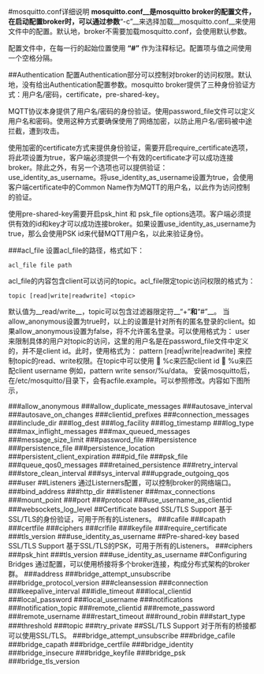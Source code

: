 #mosquitto.conf详细说明
__mosquitto.conf__是mosquitto broker的配置文件，在启动配置broker时，可以通过参数__“-c”__来选择加载__mosquitto.conf__来使用文件中的配置。默认地，broker不需要加载mosquitto.conf，会使用默认参数。  

配置文件中，在每一行的起始位置使用 __“#”__ 作为注释标记。配置项与值之间使用一个空格分隔。  

##Authentication
配置Authentication部分可以控制对broker的访问权限。默认地，没有给出Authentication配置参数。mosquitto broker提供了三种身份验证方式：用户名/密码，certificate，pre-shared-key。  

MQTT协议本身提供了用户名/密码的身份验证。使用password_file文件可以定义用户名和密码。使用这种方式要确保使用了网络加密，以防止用户名/密码被中途拦截，遭到攻击。  

使用加密的certificate方式来提供身份验证，需要开启require_certificate选项，将此项设置为true，客户端必须提供一个有效的certificate才可以成功连接broker。除此之外，有另一个选项也可以提供验证：use_identity_as_username。将use_identity_as_username设置为true，会使用客户端certificate中的Common Name作为MQTT的用户名，以此作为访问控制的验证。  

使用pre-shared-key需要开启psk_hint 和 psk_file options选项。客户端必须提供有效的id和key才可以成功连接broker。如果设置use_identity_as_username为true，那么会使用PSK id来代替MQTT用户名，以此来验证身份。  

###acl_file
设置acl_file的路径，格式如下：
```
acl_file file path
```
acl_file的内容包含client可以访问的topic。acl_file限定topic访问权限的格式为：
```
topic [read|write|readwrite] <topic>
```

默认值为__read/write__，topic可以包含过滤器限定符__“+”__和__“#”__。
	当allow_anonymous设置为true时，以上的设置是针对所有的匿名登录的client。如果allow_anonymous设置为false，将不允许匿名登录。可以使用格式为：
user <username>
来限制具体的用户对topic的访问，这里的用户名是在password_file文件中定义的，并不是client id。此时，使用格式为：
pattern [read|write|readwrite] <topic>
来控制topic的read、write权限。在topic中可以使用
	%c来匹配client id
	%u来匹配client username
例如，pattern write sensor/%u/data。
安装mosquitto后，在/etc/mosquitto/目录下，会有acfile.example。可以参照修改。内容如下图所示，
 

###allow_anonymous
###allow_duplicate_messages
###autosave_interval
###autosave_on_changes
###clientid_prefixes
###connection_messages
###include_dir
###log_dest
###log_facility
###log_timestamp
###log_type
###max_inflight_messages
###max_queued_messages
###message_size_limit
###password_file
###persistence
###persistence_file
###persistence_location
###persistent_client_expiration
###pid_file
###psk_file
###queue_qos0_messages
###retained_persistence
###retry_interval
###store_clean_interval
###sys_interval
###upgrade_outgoing_qos
###user
##Listeners
通过Listerners配置，可以控制broker的网络端口。
###bind_address
###http_dir
###listener
###max_connections
###mount_point
###port
###protocol
###use_username_as_clientid
###websockets_log_level
##Certificate based SSL/TLS Support
基于SSL/TLS的身份验证，可用于所有的Listeners。
###cafile
###capath
###certfile
###ciphers
###crlfile
###keyfile
###require_certificate
###tls_version
###use_identity_as_username
##Pre-shared-key based SSL/TLS Support
基于SSL/TLS的PSK，可用于所有的Listeners。
###ciphers
###psk_hint
###tls_version
###use_identity_as_username
##Configuring Bridges
通过配置，可以使用桥接将多个broker连接，构成分布式架构的broker群。
###address
###bridge_attempt_unsubscribe
###bridge_protocol_version
###cleansession
###connection
###keepalive_interval
###idle_timeout
###local_clientid
###local_password
###local_username
###notifications
###notification_topic
###remote_clientid
###remote_password
###remote_username
###restart_timeout
###round_robin
###start_type
###threshold
###topic
###try_private
##SSL/TLS Support
对于所有的桥接都可以使用SSL/TLS。
###bridge_attempt_unsubscribe
###bridge_cafile
###bridge_capath
###bridge_certfile
###bridge_identity
###bridge_insecure
###bridge_keyfile
###bridge_psk
###bridge_tls_version
